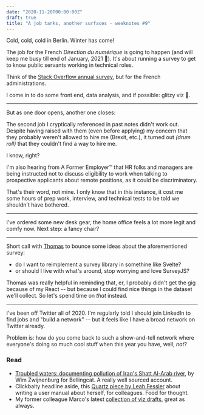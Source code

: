 ```yaml
---
date: "2020-11-20T00:00:00Z"
draft: true
title: "A job tanks, another surfaces - weeknotes #9"
---
```


Cold, cold, cold in Berlin. Winter has come!

The job for the French _Direction du numérique_ is going to happen (and will keep me busy till end of January, 2021 🎉). It's about running a survey to get to know public servants working in technical roles.

Think of the [Stack Overflow annual survey](https://insights.stackoverflow.com/survey/2020), but for the French administrations.

I come in to do some front end, data analysis, and if possible: glitzy viz 💅.

---

But as one door opens, another one closes:

The second job I cryptically referenced in past notes didn't work out. Despite having raised with them (even before applying) my concern that they probably weren't allowed to hire me (Brexit, etc.), it turned out _(drum roll)_ that they couldn't find a way to hire me.

I know, right?

I'm also hearing from A Former Employer™️ that HR folks and managers are being instructed not to discuss eligibility to work when talking to prospective applicants about remote positions, as it could be discriminatory.

That's their word, not mine. I only know that in this instance, it cost me some hours of prep work, interview, and technical tests to be told we shouldn't have bothered.

---

I've ordered some new desk gear, the home office feels a lot more legit and comfy now. Next step: a fancy chair?

---

Short call with [Thomas](https://oncletom.io/) to bounce some ideas about the aforementioned survey:

- do I want to reimplement a survey library in somethine like Svelte?
- or should I live with what's around, stop worrying and love SurveyJS?

Thomas was really helpful in reminding that, er, I probably didn't get the gig because of my React -- but because I could find nice things in the dataset we'll collect. So let's spend time on _that_ instead.

---

I've been off Twitter all of 2020. I'm regularly told I should join LinkedIn to find jobs and "build a network" -- but it feels like I have a broad network on Twitter already.

Problem is: how do you come back to such a show-and-tell network where everyone's doing so much cool stuff when this year you have, well, _not_?

### Read

- [Troubled waters: documenting pollution of Iraq's Shatt Al-Arab river](https://www.bellingcat.com/news/mena/2020/11/10/troubled-waters-documenting-pollution-of-iraqs-shatt-al-arab-river/), by Wim Zwijnenburg for Bellingcat. A really well sourced account.
- Clickbaity headline aside, this [Quartz piece by Leah Fessler](https://qz.com/1046131/writing-a-user-manual-at-work-makes-teams-less-anxious-and-more-productive/) about writing a user manual about herself, for colleagues. Food for thought.
- My former colleague Marco's latest [collection of viz drafts](https://mhinfographics.com/2020/11/14/infofails-the-world-on-fire/), great as always.
